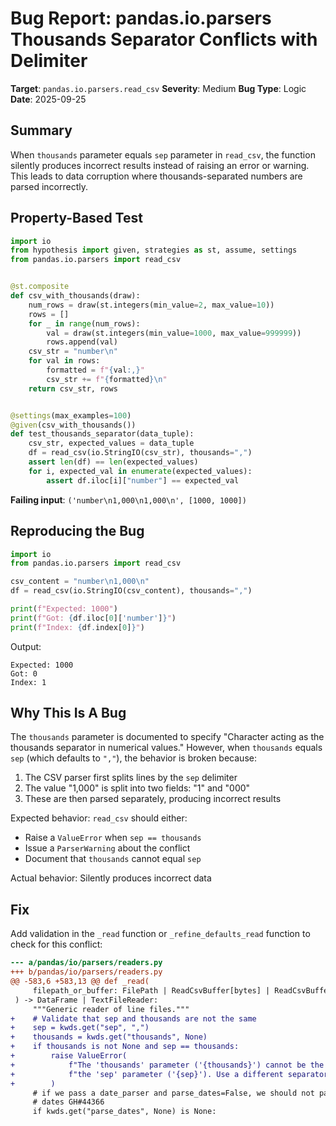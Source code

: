 # Bug Report: pandas.io.parsers Thousands Separator Conflicts with Delimiter

**Target**: `pandas.io.parsers.read_csv`
**Severity**: Medium
**Bug Type**: Logic
**Date**: 2025-09-25

## Summary

When `thousands` parameter equals `sep` parameter in `read_csv`, the function silently produces incorrect results instead of raising an error or warning. This leads to data corruption where thousands-separated numbers are parsed incorrectly.

## Property-Based Test

```python
import io
from hypothesis import given, strategies as st, assume, settings
from pandas.io.parsers import read_csv


@st.composite
def csv_with_thousands(draw):
    num_rows = draw(st.integers(min_value=2, max_value=10))
    rows = []
    for _ in range(num_rows):
        val = draw(st.integers(min_value=1000, max_value=999999))
        rows.append(val)
    csv_str = "number\n"
    for val in rows:
        formatted = f"{val:,}"
        csv_str += f"{formatted}\n"
    return csv_str, rows


@settings(max_examples=100)
@given(csv_with_thousands())
def test_thousands_separator(data_tuple):
    csv_str, expected_values = data_tuple
    df = read_csv(io.StringIO(csv_str), thousands=",")
    assert len(df) == len(expected_values)
    for i, expected_val in enumerate(expected_values):
        assert df.iloc[i]["number"] == expected_val
```

**Failing input**: `('number\n1,000\n1,000\n', [1000, 1000])`

## Reproducing the Bug

```python
import io
from pandas.io.parsers import read_csv

csv_content = "number\n1,000\n"
df = read_csv(io.StringIO(csv_content), thousands=",")

print(f"Expected: 1000")
print(f"Got: {df.iloc[0]['number']}")
print(f"Index: {df.index[0]}")
```

Output:
```
Expected: 1000
Got: 0
Index: 1
```

## Why This Is A Bug

The `thousands` parameter is documented to specify "Character acting as the thousands separator in numerical values." However, when `thousands` equals `sep` (which defaults to `","`), the behavior is broken because:

1. The CSV parser first splits lines by the `sep` delimiter
2. The value "1,000" is split into two fields: "1" and "000"
3. These are then parsed separately, producing incorrect results

Expected behavior: `read_csv` should either:
- Raise a `ValueError` when `sep == thousands`
- Issue a `ParserWarning` about the conflict
- Document that `thousands` cannot equal `sep`

Actual behavior: Silently produces incorrect data

## Fix

Add validation in the `_read` function or `_refine_defaults_read` function to check for this conflict:

```diff
--- a/pandas/io/parsers/readers.py
+++ b/pandas/io/parsers/readers.py
@@ -583,6 +583,13 @@ def _read(
     filepath_or_buffer: FilePath | ReadCsvBuffer[bytes] | ReadCsvBuffer[str], kwds
 ) -> DataFrame | TextFileReader:
     """Generic reader of line files."""
+    # Validate that sep and thousands are not the same
+    sep = kwds.get("sep", ",")
+    thousands = kwds.get("thousands", None)
+    if thousands is not None and sep == thousands:
+        raise ValueError(
+            f"The 'thousands' parameter ('{thousands}') cannot be the same as "
+            f"the 'sep' parameter ('{sep}'). Use a different separator."
+        )
     # if we pass a date_parser and parse_dates=False, we should not parse the
     # dates GH#44366
     if kwds.get("parse_dates", None) is None:
```